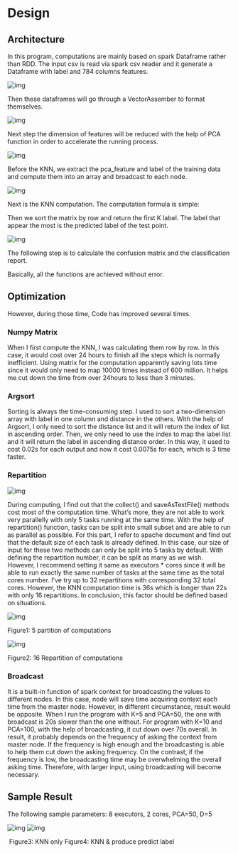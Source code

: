 # Design

## Architecture

In this program, computations are mainly based on spark Dataframe rather than RDD. The input csv is read via spark csv reader and it generate a Dataframe with label and 784 columns features.

![img](img/clip_image002.png)

 Then these dataframes will go through a VectorAssember to format themselves.

![img](img/clip_image004.png)

 Next step the dimension of features will be reduced with the help of PCA function in order to accelerate the running process. 

![img](img/clip_image006.png)

Before the KNN, we extract the pca_feature and label of the training data and compute them into an array and broadcast to each node.

![img](img/clip_image008.png)

 Next is the KNN computation. The computation formula is simple:



Then we sort the matrix by row and return the first K label. The label that appear the most is the predicted label of the test point. 

![img](img/clip_image012.png)

The following step is to calculate the confusion matrix and the classification report.

Basically, all the functions are achieved without error.

## Optimization

However, during those time, Code has improved several times.

### Numpy Matrix 

When I first compute the KNN, I was calculating them row by row. In this case, it would cost over 24 hours to finish all the steps which is normally inefficient. Using matrix for the computation apparently saving lots time since it would only need to map 10000 times instead of 600 million. It helps me cut down the time from over 24hours to less than 3 minutes. 

### Argsort

Sorting is always the time-consuming step. I used to sort a two-dimension array with label in one column and distance in the others. With the help of Argsort, I only need to sort the distance list and it will return the index of list in ascending order. Then, we only need to use the index to map the label list and it will return the label in ascending distance order. In this way, it used to cost 0.02s for each output and now it cost 0.0075s for each, which is 3 time faster.

### Repartition

![img](img/clip_image014.png)

During computing, I find out that the collect() and saveAsTextFile() methods cost most of the computation time. What’s more, they are not able to work very parallelly with only 5 tasks running at the same time. With the help of repartition() function, tasks can be split into small subset and are able to run as parallel as possible. For this part, I refer to apache document and find out that the default size of each task is already defined. In this case, our size of input for these two methods can only be split into 5 tasks by default. With defining the repartition number, it can be split as many as we wish. However, I recommend setting it same as executors * cores since it will be able to run exactly the same number of tasks at the same time as the total cores number. I’ve try up to 32 repartitions with corresponding 32 total cores. However, the KNN computation time is 36s which is longer than 22s with only 16 repartitions. In conclusion, this factor should be defined based on situations. 

![img](img/clip_image016.png)

Figure1: 5 partition of computations

![img](img/clip_image018.png)

Figure2: 16 Repartition of computations

### Broadcast

It is a built-in function of spark context for broadcasting the values to different nodes. In this case, node will save time acquiring context each time from the master node. However, in different circumstance, result would be opposite. When I run the program with K=5 and PCA=50, the one with broadcast is 20s slower than the one without. For program with K=10 and PCA=100, with the help of broadcasting, it cut down over 70s overall. In result, it probably depends on the frequency of asking the context from master node. If the frequency is high enough and the broadcasting is able to help them cut down the asking frequency. On the contrast, if the frequency is low, the broadcasting time may be overwhelming the overall asking time. Therefore, with larger input, using broadcasting will become necessary.

## Sample Result

The following sample parameters: 8 executors, 2 cores, PCA=50, D=5

![img](img/clip_image020.png)                 ![img](img/clip_image022.png)

​               Figure3: KNN only         	   Figure4: KNN & produce predict label